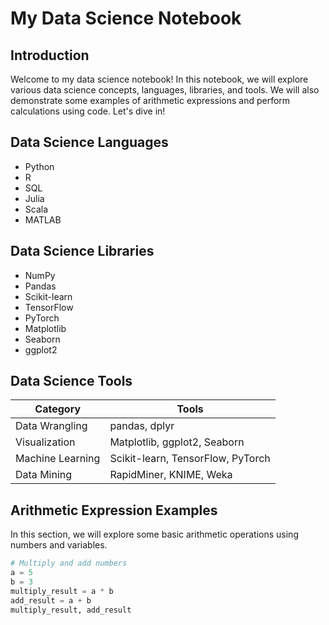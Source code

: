 # My Data Science Notebook

## Introduction
Welcome to my data science notebook! In this notebook, we will explore various data science concepts, languages, libraries, and tools. We will also demonstrate some examples of arithmetic expressions and perform calculations using code. Let's dive in!

## Data Science Languages
- Python
- R
- SQL
- Julia
- Scala
- MATLAB

## Data Science Libraries
- NumPy
- Pandas
- Scikit-learn
- TensorFlow
- PyTorch
- Matplotlib
- Seaborn
- ggplot2

## Data Science Tools

| Category       | Tools           |
| -------------- | --------------- |
| Data Wrangling | pandas, dplyr   |
| Visualization  | Matplotlib, ggplot2, Seaborn |
| Machine Learning | Scikit-learn, TensorFlow, PyTorch |
| Data Mining | RapidMiner, KNIME, Weka |

## Arithmetic Expression Examples
In this section, we will explore some basic arithmetic operations using numbers and variables.

```python
# Multiply and add numbers
a = 5
b = 3
multiply_result = a * b
add_result = a + b
multiply_result, add_result
